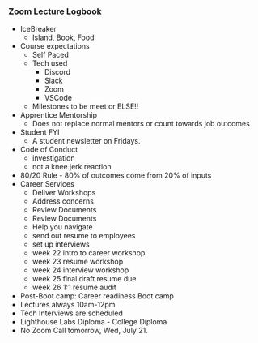 ### Zoom Lecture Logbook

  * IceBreaker
    * Island, Book, Food
  * Course expectations
    * Self Paced
    * Tech used 
      * Discord
      * Slack 
      * Zoom
      * VSCode
    * Milestones to be meet or ELSE!!
  * Apprentice Mentorship
    * Does not replace normal mentors or count towards job outcomes
  * Student FYI
    * A student newsletter on Fridays.
  * Code of Conduct
    * investigation
    * not a knee jerk reaction
  * 80/20 Rule - 80% of outcomes come from 20% of inputs
  * Career Services
    * Deliver Workshops
    * Address concerns
    * Review Documents
    * Review Documents
    * Help you navigate
    * send out resume to employees
    * set up interviews
    * week 22 intro to career workshop
    * week 23 resume workshop
    * week 24 interview workshop
    * week 25 final draft resume due
    * week 26  1:1 resume audit
  * Post-Boot camp: Career readiness Boot camp
  * Lectures always 10am-12pm
  * Tech Interviews are scheduled
  * Lighthouse Labs Diploma - College Diploma
  * No Zoom Call tomorrow, Wed, July 21.